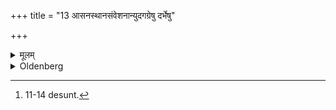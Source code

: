 +++
title = "13 आसनस्थानसंवेशनान्युदगग्रेषु दर्भेषु"

+++

<details><summary>मूलम्</summary>

आसनस्थानसंवेशनान्युदगग्रेषु दर्भेषु १३
</details>

<details><summary>Oldenberg</summary>

11 [^fn_970]. (If) sitting, standing, or lying down (is prescribed), he should understand (that it is to be done) on northward-pointed Darbha grass,

[^fn_970]: 11-14 desunt.
</details>


